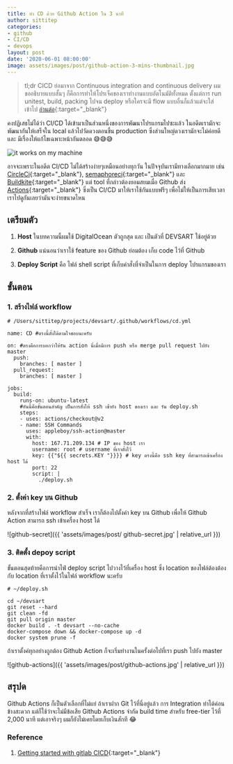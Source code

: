 ```yaml
---
title: ทำ CD ด้วย Github Action ใน 3 นาที
author: sittitep
categories:
- github
- CI/CD
- devops
layout: post
date: '2020-06-01 08:00:00'
image: assets/images/post/github-action-3-mins-thumbnail.jpg
---
```


> tl;dr CICD ย่อมาจาก Continuous integration and continuous delivery ผมขออธิบายแบบสั้นๆ ก็คือการทำให้โปรเจ็คของเราทำงานแบบอัตโนมัติทั้งหมด ตั้งแต่การ run unitest, build, packing ไปจน deploy หรือใครจะมี flow แบบอื่นก็แล้วแต่จะใส่เข้าไป [อ่านต่อ](https://blog.twinsynergy.co.th/getting-started-with-gitlab-cicd/){:target="_blank"}
> 

คงปฏิเสธไม่ได้ว่า CI/CD ได้เข้ามาเป็นส่วนหนึ่งของการพัฒนาโปรแกรมไปซะแล้ว ในอดีตเรามักจะพัฒนากันให้เสร็จใน local แล้วไปวัดดวงตอนขึ้น production ซึ่งส่วนใหญ่ดวงเรามักจะไม่ค่อยดี และ มีเรื่องให้แก้ไขเฉพาะหน้ากันตลอด 😅😅😅

![it works on my machine](https://i.imgflip.com/9mqg4.jpg)

อาจจะเพราะในอดีต CI/CD ไม่ได้สร้างง่ายๆเหมือนอย่างทุกวัน ในปัจจุบันเรามีทางเลือกมากมาย เช่น [CircleCi](https://circleci.com/){:target="_blank"}, [semaphoreci](https://semaphoreci.com/){:target="_blank"} และ [Buildkite](https://buildkite.com/){:target="_blank"} แต่ tool ที่กล่าวต้องยอมสยมเมื่อ Github ส่ง [Actions](https://github.com/features/actions){:target="_blank"} ซึ่งเป็น CI/CD มาให้เราใช้กันแบบฟรีๆ เพื่อไม่ให้เป็นการเสียเวลา เราไปดูกันเลยว่ามันจะง่ายขนาดไหน
## เตรียมตัว
1.  **Host** ในบทความนี้ผมใช้ DigitalOcean ตัวถูกสุด และ เป็นตัวที่ DEVSART ใช้อยู่ด้วย

2. **Github** แน่นอนว่าเราใช้ feature ของ Github ย่อมต้อง เก็บ code ไว้ที่ Github

3. **Deploy Script** คือ ไฟล์ shell script ที่เก็บคำสั่งที่จำเป็นในการ deploy โปรแกรมของเรา

## ขั้นตอน
### 1. สร้างไฟล์  workflow
```
# /Users/sittitep/projects/devsart/.github/workflows/cd.yml

name: CD #ตรงนี้ตั้งได้ตามใจชอบนะครับ

on: #ตรงคือการบอกว่าให้รัน action นี่เมื่อมีการ push หรือ merge pull request ไปยัง master
  push:
    branches: [ master ]
  pull_request:
    branches: [ master ]

jobs:
  build:
    runs-on: ubuntu-latest
    #อันนี้คือขั้นตอนสำคัญ เป็นการสั่งให้ ssh เข้่ายัง host ของเรา และ รัน deploy.sh
    steps:
    - uses: actions/checkout@v2
    - name: SSH Commands 
      uses: appleboy/ssh-action@master
      with:
        host: 167.71.209.134 # IP ของ host เรา
        username: root # username ที่เราตั้งไว้
        key: {{"${{ secrets.KEY "}}}} # key ตรงนี้คือ ssh key ที่สามารถเข้าเครื่อง host ได้
        port: 22
        script: |
          ./deploy.sh

```
### 2. ตั้งค่า key บน Github
หลังจากที่สร้างไฟล์ workflow สำเร็จ เราก็ต้องไปตั้งค่า key  บน Github เพื่อให้ Github Action  สามารถ ssh เข้าเครื่อง host ได้

![github-secret]({{ 'assets/images/post/ github-secret.jpg' | relative_url }})
### 3. ติดตั้ง depoy script
ขั้นตอนสุดท้ายคือการนำไฟ์ deploy script ไปวางไว้ที่เครื่อง host ซึ่ง location ของไฟล์ต้องต้องกับ location ที่เราตั้งไว้ในไฟล์ workflow นะครับ
```
# ~/deploy.sh

cd ~/devsart
git reset --hard
git clean -fd
git pull origin master
docker build . -t devsart --no-cache
docker-compose down && docker-compose up -d
docker system prune -f
```

ถ้าเราตั้งค่ทุกอย่างถูกต้อง Github Action ก็จะเริ่มทำงานในครั้งต่อไปที่เรา push ไปยัง master 

![github-actions]({{ 'assets/images/post/github-actions.jpg' | relative_url }})
##  สรุปด
Github Actions ก็เป็นตัวเลือกที่ไม่แย่ ถ้าเราฝาก Git ไว้ที่นี่อยู่แล้ว การ Integration ทำได้ค่อนข้างสะดวก แต่ก็ใช้ว่าจะไม่มีข้อเสีย Github Actions จำกัด build time สำหรับ free-tier ไว้ที่ 2,000 นาที แต่เอาจริงๆ ผมก็ยังไม่เคยโดยเก็บเงินสักที 😂

### Reference
1. [Getting started with gitlab CICD](https://blog.twinsynergy.co.th/getting-started-with-gitlab-cicd/){:target="_blank"}
